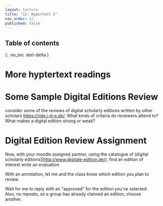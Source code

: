 ```yaml
---
layout: lecture
title: "12: Hypertext 2"
nav_order: 12
published: false
---
```


## Table of contents
{: .no_toc .text-delta } 

# More hyptertext readings

# Some Sample Digital Editions Review

consider some of the reviews of digital scholarly editions written by other scholars https://ride.i-d-e.de/. What kinds of criteria do reviewers attend to? What makes a digital edition strong or weak?

# Digital Edition Review Assignment

Now, with your moodle assigned partner, using the catalogue of (digital scholarly editions](http://www.digitale-edition.de/), find an edition of interest write an evaluation

<span class="respond"/> With an annotation, let me and the class know which edition you plan to review. 

Wait for me to reply with an "approved" for the edition you've selected. Also, no repeats, so a group has already claimed an edition, choose another.







